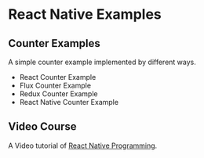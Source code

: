 # React Native Examples
## Counter Examples
A simple counter example implemented by different ways.
* React Counter Example
* Flux Counter Example
* Redux Counter Example
* React Native Counter Example
## Video Course
A Video tutorial of [React Native Programming](http://list.youku.com/albumlist/show/id_28430153.html?spm=a2h0j.8191423.Drama.5~5~H3~A).
